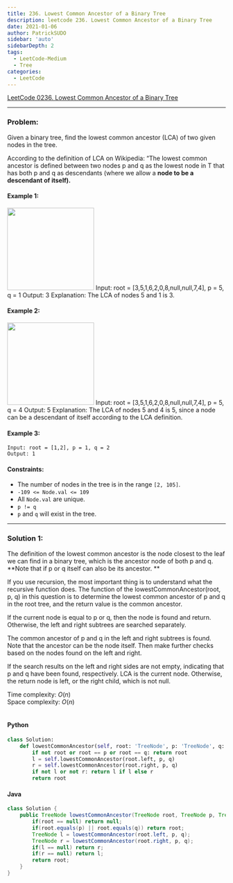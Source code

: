 ```yaml
---
title: 236. Lowest Common Ancestor of a Binary Tree
description: leetcode 236. Lowest Common Ancestor of a Binary Tree
date: 2021-01-06
author: PatrickSUDO
sidebar: 'auto'
sidebarDepth: 2
tags: 
  - LeetCode-Medium
  - Tree
categories:
  - LeetCode
---
```

[LeetCode 0236. Lowest Common Ancestor of a Binary Tree](https://leetcode.com/problems/lowest-common-ancestor-of-a-binary-tree/)

---
### Problem: <br/>


Given a binary tree, find the lowest common ancestor (LCA) of two given nodes in the tree.

According to the definition of LCA on Wikipedia: “The lowest common ancestor is defined between two nodes p and q as the lowest node in T that has both p and q as descendants (where we allow a **node to be a descendant of itself).**

#### Example 1:
<img alt="" src="https://assets.leetcode.com/uploads/2018/12/14/binarytree.png" style="width: 200px; height: 190px;">
    Input: root = [3,5,1,6,2,0,8,null,null,7,4], p = 5, q = 1
    Output: 3
    Explanation: The LCA of nodes 5 and 1 is 3.

#### Example 2:
<img alt="" src="https://assets.leetcode.com/uploads/2018/12/14/binarytree.png" style="width: 200px; height: 190px;">
    Input: root = [3,5,1,6,2,0,8,null,null,7,4], p = 5, q = 4
    Output: 5
    Explanation: The LCA of nodes 5 and 4 is 5, since a node can be a descendant of itself according to the LCA definition.

#### Example 3:
    Input: root = [1,2], p = 1, q = 2
    Output: 1


#### Constraints:
- The number of nodes in the tree is in the range `[2, 105]`.
- `-109 <= Node.val <= 109`
- All `Node.val` are unique.
- `p != q`
- `p` and `q` will exist in the tree.
---
### Solution 1: <br/>

The definition of the lowest common ancestor is the node closest to the leaf we can find in a binary tree, which is the ancestor node of both p and q. **Note that if p or q itself can also be its ancestor. **

If you use recursion, the most important thing is to understand what the recursive function does. The function of the lowestCommonAncestor(root, p, q) in this question is to determine the lowest common ancestor of p and q in the root tree, and the return value is the common ancestor.

If the current node is equal to p or q, then the node is found and return. Otherwise, the left and right subtrees are searched separately.

The common ancestor of p and q in the left and right subtrees is found. Note that the ancestor can be the node itself. Then make further checks based on the nodes found on the left and right.

If the search results on the left and right sides are not empty, indicating that p and q have been found, respectively.  LCA is the current node. Otherwise, the return node is left, or the right child, which is not null.

Time complexity: $O(n)$</br>
Space complexity: $O(n)$ 
</br>
</br>

#### Python
```python
class Solution:
    def lowestCommonAncestor(self, root: 'TreeNode', p: 'TreeNode', q: 'TreeNode') -> 'TreeNode':
        if not root or root == p or root == q: return root
        l = self.lowestCommonAncestor(root.left, p, q)
        r = self.lowestCommonAncestor(root.right, p, q)
        if not l or not r: return l if l else r
        return root
```

#### Java
```java
class Solution {
    public TreeNode lowestCommonAncestor(TreeNode root, TreeNode p, TreeNode q) {
        if(root == null) return null;
        if(root.equals(p) || root.equals(q)) return root;
        TreeNode l = lowestCommonAncestor(root.left, p, q);
        TreeNode r = lowestCommonAncestor(root.right, p, q);
        if(l == null) return r;
        if(r == null) return l;
        return root;
    }
}
```


<Disqus shortname="patricksudo" />